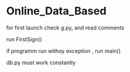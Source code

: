 # Online_Data_Based

for first launch check g.py, and read comments

run FirstSign()

if programm run withoy exception , run main()


db.py must work constantly

